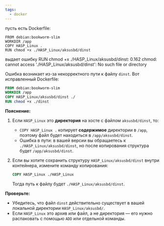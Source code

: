 ```yaml
---
tags:
  - docker
---
```

пусть есть Dockerfile:
```
FROM debian:bookworm-slim
WORKDIR /app
COPY HASP_Linux . 
RUN chmod +x ./HASP_Linux/aksusbd/dinst
``` 

выдает ошибку RUN chmod +x ./HASP_Linux/aksusbd/dinst: 
0.162 chmod: cannot access './HASP_Linux/aksusbd/dinst': No such file or directory

Ошибка возникает из-за некорректного пути к файлу `dinst`. Вот исправленный Dockerfile:

```dockerfile
FROM debian:bookworm-slim
WORKDIR /app
COPY HASP_Linux/aksusbd/dinst ./
RUN chmod +x ./dinst
```

**Пояснение:**

1. Если `HASP_Linux` это **директория** на хосте с файлом `aksusbd/dinst`, то:
   - `COPY HASP_Linux .` копирует **содержимое** директории в `/app`, поэтому файл будет находиться в `/app/aksusbd/dinst`.
   - Ошибка в пути: в вашей версии вы обращаетесь к `./HASP_Linux/aksusbd/dinst`, но после копирования структура будет `/app/aksusbd/dinst`.

2. Если вы хотите сохранить структуру `HASP_Linux/aksusbd/dinst` внутри контейнера, измените команду копирования:
   ```dockerfile
   COPY HASP_Linux ./HASP_Linux
   ```
   Тогда путь к файлу будет `./HASP_Linux/aksusbd/dinst`.

**Проверьте:**
- Убедитесь, что файл `dinst` действительно существует в вашей локальной директории `HASP_Linux/aksusbd/`.
- Если `HASP_Linux` это архив или файл, а не директория — его нужно распаковать с помощью `ADD` или отдельной команды.